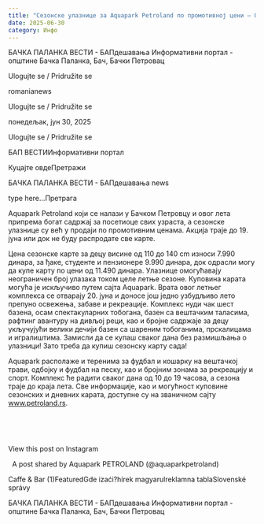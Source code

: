 ```yaml
---
title: "Сезонске улазнице за Aquapark Petroland по промотивној цени – Отварање 20. јуна"
date: 2025-06-30
category: Инфо
---
```


БАЧКА ПАЛАНКА ВЕСТИ - БАПдешавања Информативни портал - општине Бачка Паланка, Бач, Бачки Петровац

Ulogujte se / Pridružite se

romanianews

Ulogujte se / Pridružite se

понедељак, јун 30, 2025

Ulogujte se / Pridružite se

БАП ВЕСТИИнформативни портал

Куцајте овдеПретражи

БАЧКА ПАЛАНКА ВЕСТИ - БАПдешавања news

type here...Претрага

Aquapark Petroland који се налази у Бачком Петровцу и овог лета припрема богат садржај за посетиоце свих узраста, а сезонске улазнице су већ у продаји по промотивним ценама. Акција траје до 19. јуна или док не буду распродате све карте.

Цена сезонске карте за децу висине од 110 до 140 cm износи 7.990 динара, за ђаке, студенте и пензионере 9.990 динара, док одрасли могу да купе карту по цени од 11.490 динара. Улазнице омогућавају неограничен број улазака током целе летње сезоне. Куповина карата могућа је искључиво путем сајта Aquapark.
Врата овог летњег комплекса се отварају 20. јуна и доносе још једно узбудљиво лето препуно освежења, забаве и рекреације. Комплекс нуди чак шест базена, осам спектакуларних тобогана, базен са вештачким таласима, рафтинг авантуру на дивљој реци, као и бројне садржаје за децу укључујући велики дечији базен са шареним тобоганима, прскалицама и игралиштима.
Замисли да се купаш сваког дана без размишљања о улазници! Зато треба да купиш сезонску карту сада!

Aquapark располаже и теренима за фудбал и кошарку на вештачкој трави, одбојку и фудбал на песку, као и бројним зонама за рекреацију и спорт.
Комплекс ће радити сваког дана од 10 до 19 часова, а сезона траје до краја лета.
Све информације, као и могућност куповине сезонских и дневних карата, доступне су на званичном сајту www.petroland.rs.
  
 














 










View this post on Instagram






















 
A post shared by Aquapark PETROLAND (@aquaparkpetroland)

Caffe & Bar (1)FeaturedGde izaći?hírek magyarulreklamna tablaSlovenské správy

БАЧКА ПАЛАНКА ВЕСТИ - БАПдешавања Информативни портал - општине Бачка Паланка, Бач, Бачки Петровац
